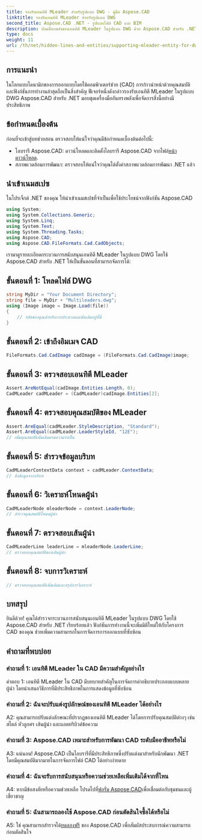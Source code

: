 ```yaml
---
title: รองรับเอนทิตี MLeader สำหรับรูปแบบ DWG - คู่มือ Aspose.CAD
linktitle: รองรับเอนทิตี MLeader สำหรับรูปแบบ DWG
second_title: Aspose.CAD .NET - รูปแบบไฟล์ CAD และ BIM
description: ปลดล็อกพลังของเอนทิตี MLeader ในรูปแบบ DWG ด้วย Aspose.CAD สำหรับ .NET ยกระดับโครงการ CAD ของคุณอย่างง่ายดาย
type: docs
weight: 11
url: /th/net/hidden-lines-and-entities/supporting-mleader-entity-for-dwg-format/
---
```

## การแนะนำ

ในโลกแบบไดนามิกของการออกแบบโดยใช้คอมพิวเตอร์ช่วย (CAD) การก้าวนำหน้าด้วยคุณสมบัติและฟังก์ชันการทำงานล่าสุดถือเป็นสิ่งสำคัญ ฟีเจอร์หนึ่งดังกล่าวรองรับเอนทิตี MLeader ในรูปแบบ DWG Aspose.CAD สำหรับ .NET มอบชุดเครื่องมืออันทรงพลังเพื่อจัดการสิ่งนี้อย่างมีประสิทธิภาพ

## ข้อกำหนดเบื้องต้น

ก่อนที่จะเข้าสู่บทช่วยสอน ตรวจสอบให้แน่ใจว่าคุณมีข้อกำหนดเบื้องต้นต่อไปนี้:

-  ไลบรารี Aspose.CAD: ดาวน์โหลดและติดตั้งไลบรารี Aspose.CAD จากไฟล์[หน้าดาวน์โหลด](https://releases.aspose.com/cad/net/).
- สภาพแวดล้อมการพัฒนา: ตรวจสอบให้แน่ใจว่าคุณได้ตั้งค่าสภาพแวดล้อมการพัฒนา .NET แล้ว

## นำเข้าเนมสเปซ

ในโปรเจ็กต์ .NET ของคุณ ให้นำเข้าเนมสเปซที่จำเป็นเพื่อใช้ประโยชน์จากฟังก์ชัน Aspose.CAD

```csharp
using System;
using System.Collections.Generic;
using System.Linq;
using System.Text;
using System.Threading.Tasks;
using Aspose.CAD;
using Aspose.CAD.FileFormats.Cad.CadObjects;
```

เรามาดูรายละเอียดกระบวนการสนับสนุนเอนทิตี MLeader ในรูปแบบ DWG โดยใช้ Aspose.CAD สำหรับ .NET ให้เป็นขั้นตอนที่สามารถจัดการได้:

## ขั้นตอนที่ 1: โหลดไฟล์ DWG

```csharp
string MyDir = "Your Document Directory";
string file = MyDir + "Multileaders.dwg";
using (Image image = Image.Load(file))
{
    // รหัสของคุณสำหรับการประมวลผลเพิ่มเติมอยู่ที่นี่
}
```

## ขั้นตอนที่ 2: เข้าถึงอิมเมจ CAD

```csharp
FileFormats.Cad.CadImage cadImage = (FileFormats.Cad.CadImage)image;
```

## ขั้นตอนที่ 3: ตรวจสอบเอนทิตี MLeader

```csharp
Assert.AreNotEqual(cadImage.Entities.Length, 0);
CadMLeader cadMLeader = (CadMLeader)cadImage.Entities[2];
```

## ขั้นตอนที่ 4: ตรวจสอบคุณสมบัติของ MLeader

```csharp
Assert.AreEqual(cadMLeader.StyleDescription, "Standard");
Assert.AreEqual(cadMLeader.LeaderStyleId, "12E");
// เพิ่มคุณสมบัติเพิ่มเติมตามความจำเป็น
```

## ขั้นตอนที่ 5: สำรวจข้อมูลบริบท

```csharp
CadMLeaderContextData context = cadMLeader.ContextData;
// ดึงข้อมูลจากบริบท
```

## ขั้นตอนที่ 6: วิเคราะห์โหนดผู้นำ

```csharp
CadMLeaderNode mleaderNode = context.LeaderNode;
// สำรวจคุณสมบัติโหนดผู้นำ
```

## ขั้นตอนที่ 7: ตรวจสอบเส้นผู้นำ

```csharp
CadMLeaderLine leaderLine = mleaderNode.LeaderLine;
// ตรวจสอบคุณสมบัติของเส้นผู้นำ
```

## ขั้นตอนที่ 8: จบการวิเคราะห์

```csharp
// ตรวจสอบคุณสมบัติเพิ่มเติมและสรุปการวิเคราะห์
```

## บทสรุป

ยินดีด้วย! คุณได้สำรวจกระบวนการสนับสนุนเอนทิตี MLeader ในรูปแบบ DWG โดยใช้ Aspose.CAD สำหรับ .NET เรียบร้อยแล้ว ฟังก์ชันการทำงานนี้จะเพิ่มมิติใหม่ให้กับโครงการ CAD ของคุณ ช่วยเพิ่มความสามารถในการจัดการการออกแบบที่ซับซ้อน

## คำถามที่พบบ่อย

### คำถามที่ 1: เอนทิตี MLeader ใน CAD มีความสำคัญอย่างไร

คำตอบ 1: เอนทิตี MLeader ใน CAD มีบทบาทสำคัญในการจัดการคำอธิบายประกอบแบบหลายผู้นำ โดยนำเสนอวิธีการที่มีประสิทธิภาพในการแสดงข้อมูลที่ซับซ้อน

### คำถามที่ 2: ฉันจะปรับแต่งรูปลักษณ์ของเอนทิตี MLeader ได้อย่างไร

A2: คุณสามารถปรับแต่งลักษณะที่ปรากฏของเอนทิตี MLeader ได้โดยการปรับคุณสมบัติต่างๆ เช่น สไตล์ หัวลูกศร เส้นผู้นำ และแอตทริบิวต์ข้อความ

### คำถามที่ 3: Aspose.CAD เหมาะสำหรับการพัฒนา CAD ระดับมืออาชีพหรือไม่

A3: แน่นอน! Aspose.CAD เป็นไลบรารีที่มีประสิทธิภาพซึ่งปรับแต่งมาสำหรับนักพัฒนา .NET โดยมีคุณสมบัติมากมายในการจัดการไฟล์ CAD ได้อย่างง่ายดาย

### คำถามที่ 4: ฉันจะรับการสนับสนุนหรือความช่วยเหลือเพิ่มเติมได้จากที่ไหน

A4: หากมีข้อสงสัยหรือความช่วยเหลือ โปรดไปที่[ฟอรั่ม Aspose.CAD](https://forum.aspose.com/c/cad/19)เพื่อเชื่อมต่อกับชุมชนและผู้เชี่ยวชาญ

### คำถามที่ 5: ฉันสามารถลองใช้ Aspose.CAD ก่อนตัดสินใจซื้อได้หรือไม่

 A5: ใช่ คุณสามารถสำรวจได้[ทดลองฟรี](https://releases.aspose.com/) ของ Aspose.CAD เพื่อสัมผัสประสบการณ์ความสามารถก่อนตัดสินใจ